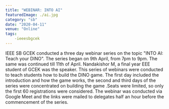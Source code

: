 ```yaml
---
title: "WEBINAR: INTO AI"
featuredImage: ./ai.jpg
category: "sb"
date: "2020-04-11"
venue: "Online"
tags:
    -ieeesbgcek
---
```

IEEE SB GCEK conducted a three day webinar series on the topic "INTO AI: Teach your DINO". The series began on 9th April, from 7pm to 9pm. The same was continued till 11th of April. Nandakishor M, a final year EEE student of GCEK was the speaker. This series of webinars were conducted to teach students how to build the DINO game. The first day included the introduction and how the game works, the second and third days of the series were concentrated on building the game .Seats were limited, so only the first 60 registrations were considered. The webinar was conducted via Google Meet and the links were mailed to delegates half an hour before the commencement of the series.
